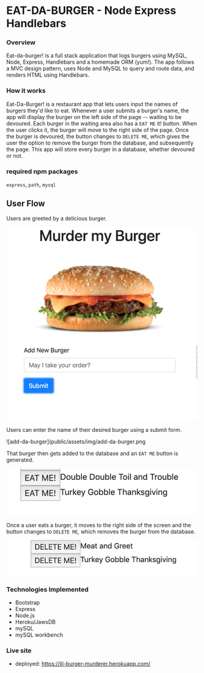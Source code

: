 # EAT-DA-BURGER - Node Express Handlebars

### Overview

Eat-da-burger! is a full stack application that logs burgers using MySQL, Node, Express, Handlebars and a homemade ORM (yum!). The app follows a MVC design pattern, uses Node and MySQL to query and route data, and renders HTML using Handlebars.

### How it works

Eat-Da-Burger! is a restaurant app that lets users input the names of burgers they'd like to eat. Whenever a user submits a burger's name, the app will display the burger on the left side of the page -- waiting to be devoured.
Each burger in the waiting area also has a `EAT ME` it! button. When the user clicks it, the burger will move to the right side of the page. Once the burger is devoured, the button changes to `DELETE ME`, which gives the user the option to remove the burger from the database, and subsequently the page. This app will store every burger in a database, whether devoured or not.

### required npm packages

`express`, `path`, `mysql`

## User Flow

Users are greeted by a delicious burger.

![landing-page](public/assets/img/landing-page.png)

Users can enter the name of their desired burger using a submit form.

![add-da-burger](public/assets/img/add-da-burger.png

That burger then gets added to the database and an `EAT ME` button is generated.

![eat-me-button](public/assets/img/eat-me-button.png)

Once a user eats a burger, it moves to the right side of the screen and the button changes to `DELETE ME`, which removes the burger from the database.

![delete-me-button](public/assets/img/delete-me-button.png)

### Technologies Implemented

* Bootstrap
* Express
* Node.js
* Heroku/JawsDB
* mySQL
* mySQL workbench

### Live site

* deployed: https://lil-burger-murderer.herokuapp.com/